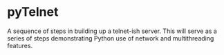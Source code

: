# pyTelnet
A sequence of steps in building up a telnet-ish server. This will serve as a series of steps demonstrating Python use of network and multithreading features.
